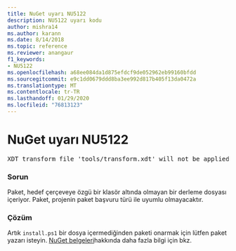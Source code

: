 ```yaml
---
title: NuGet uyarı NU5122
description: NU5122 uyarı kodu
author: mishra14
ms.author: karann
ms.date: 8/14/2018
ms.topic: reference
ms.reviewer: anangaur
f1_keywords:
- NU5122
ms.openlocfilehash: a68ee084da1d875efdcf9de052962eb99160bfdd
ms.sourcegitcommit: e9c1dd0679ddd8ba3ee992d817b405f13da0472a
ms.translationtype: MT
ms.contentlocale: tr-TR
ms.lasthandoff: 01/29/2020
ms.locfileid: "76813123"
---
```

# <a name="nuget-warning-nu5122"></a>NuGet uyarı NU5122
<pre>XDT transform file 'tools/transform.xdt' will not be applied when the package is installed after the migration.</pre>

### <a name="issue"></a>Sorun

Paket, hedef çerçeveye özgü bir klasör altında olmayan bir derleme dosyası içeriyor. Paket, projenin paket başvuru türü ile uyumlu olmayacaktır.


### <a name="solution"></a>Çözüm

Artık `install.ps1` bir dosya içermediğinden paketi onarmak için lütfen paket yazarı isteyin. [NuGet belgeleri](../../consume-packages/migrate-packages-config-to-package-reference.md)hakkında daha fazla bilgi için bkz.
